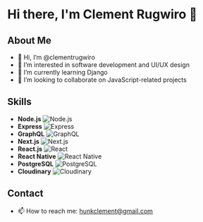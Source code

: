 # Hi there, I'm Clement Rugwiro 👋

## About Me
- 👋 Hi, I’m @clementrugwiro
- 👀 I’m interested in software development and UI/UX design
- 🌱 I’m currently learning Django
- 💞️ I’m looking to collaborate on JavaScript-related projects

## Skills
- **Node.js** ![Node.js](https://img.shields.io/badge/Node.js-339933?style=flat&logo=node.js&logoColor=white)
- **Express** ![Express](https://img.shields.io/badge/Express.js-000000?style=flat&logo=express&logoColor=white)
- **GraphQL** ![GraphQL](https://img.shields.io/badge/GraphQL-E10098?style=flat&logo=graphql&logoColor=white)
- **Next.js** ![Next.js](https://img.shields.io/badge/Next.js-000000?style=flat&logo=next.js&logoColor=white)
- **React.js** ![React](https://img.shields.io/badge/React-61DAFB?style=flat&logo=react&logoColor=black)
- **React Native** ![React Native](https://img.shields.io/badge/React_Native-20232A?style=flat&logo=react&logoColor=61DAFB)
- **PostgreSQL** ![PostgreSQL](https://img.shields.io/badge/PostgreSQL-336791?style=flat&logo=postgresql&logoColor=white)
- **Cloudinary** ![Cloudinary](https://img.shields.io/badge/Cloudinary-2F7B5C?style=flat&logo=cloudinary&logoColor=white)

## Contact
- 📫 How to reach me: [hunkclement@gmail.com](mailto:hunkclement@gmail.com)

<!---
clementrugwiro/clementrugwiro is a ✨ special ✨ repository because its `README.md` (this file) appears on your GitHub profile.
You can click the Preview link to take a look at your changes.
--->
